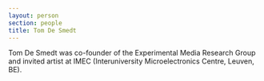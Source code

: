```yaml
---
layout: person
section: people
title: Tom De Smedt
---
```

Tom De Smedt was co-founder of the Experimental Media Research Group and invited artist at IMEC (Interuniversity Microelectronics Centre, Leuven, BE).

